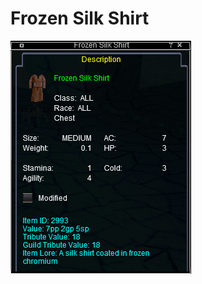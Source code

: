 <!-- TITLE: Frozen Silk Shirt -->
<!-- SUBTITLE: A quick summary of Frozen Silk Shirt -->

# Frozen Silk Shirt
![Frozen Silk Shirt](/uploads/tailoring/frozen-silk-shirt.png "Frozen Silk Shirt")